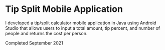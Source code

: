# Tip Split Mobile Application
I developed a tip/split calculator mobile application in Java using Android Studio that allows users to input a total amount, tip percent, and number of people and returns the cost per person.

Completed September 2021
